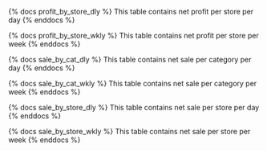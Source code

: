 {% docs profit_by_store_dly %}
This table contains net profit per store per day
{% enddocs %}

{% docs profit_by_store_wkly %}
This table contains net profit per store per week
{% enddocs %}

{% docs sale_by_cat_dly %}
This table contains net sale per category per day
{% enddocs %}

{% docs sale_by_cat_wkly %}
This table contains net sale per category per week
{% enddocs %}

{% docs sale_by_store_dly %}
This table contains net sale per store per day
{% enddocs %}

{% docs sale_by_store_wkly %}
This table contains net sale per store per week
{% enddocs %}